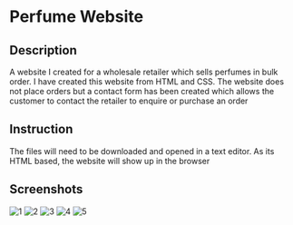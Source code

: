 # Perfume Website
## Description
A website I created for a wholesale retailer which sells perfumes in bulk order. I have created this website from HTML and CSS. The website does not place orders but a contact form has been created which allows the customer to contact the retailer to enquire or purchase an order 
## Instruction
The files will need to be downloaded and opened in a text editor. As its HTML based, the website will show up in the browser
## Screenshots
![1](https://user-images.githubusercontent.com/128710490/227478568-426b1e45-68a9-4d58-849a-fd520a017221.JPG)
![2](https://user-images.githubusercontent.com/128710490/227480631-3e8bbab6-538f-42f6-9dc3-071beb20bca6.JPG)
![3](https://user-images.githubusercontent.com/128710490/227482403-45d5a90c-23d2-4fe8-ba76-2ff9bd5ccd94.JPG)
![4](https://user-images.githubusercontent.com/128710490/227481197-4ef65648-7ce2-41ef-b9bf-08f02617fa61.JPG)
![5](https://user-images.githubusercontent.com/128710490/227481257-172d745f-1dd4-47e0-b5b9-4230ac88621d.JPG)
